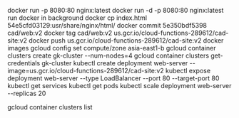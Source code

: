 docker run -p 8080:80 nginx:latest 
docker run  -d -p 8080:80 nginx:latest run docker in background
docker cp index.html 54e5cfd03129:usr/share/nginx/html/
docker commit 5e350bdf5398 cad/web:v2
docker tag cad/web:v2 us.gcr.io/cloud-functions-289612/cad-site:v2
docker push us.gcr.io/cloud-functions-289612/cad-site:v2
docker images
gcloud config set compute/zone asia-east1-b
gcloud container clusters create gk-cluster --num-nodes=4
gcloud container clusters get-credentials gk-cluster
kubectl create deployment web-server --image=us.gcr.io/cloud-functions-289612/cad-site:v2
kubectl expose deployment web-server --type LoadBalancer --port 80 --target-port 80
kubectl get services
kubectl get pods
kubectl scale deployment web-server --replicas 20

gcloud container clusters list